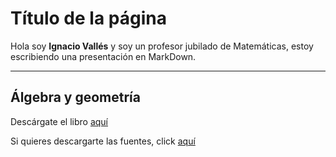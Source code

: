 # Título de la página

Hola soy **Ignacio Vallés** y soy un profesor jubilado de Matemáticas, estoy escribiendo una presentación en MarkDown.

___________

## Álgebra y geometría

Descárgate el libro [aquí](https://github.com/igvaori/algebra-geometria/raw/master/ALGEBRA-LINEAL-Y-GEOMETRIA-A5.pdf)

Si quieres descargarte las fuentes, click [aquí](https://github.com/igvaori/algebra-geometria)

